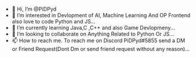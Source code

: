 - 👋 Hi, I’m @PiDPyd
- 👀 I’m interested in Devlopment of AI, Machine Learning And OP Frontend also love to code Python and JS...
- 🌱 I’m currently learning Java,C ,C++ and also Game Devlopmeny...
- 💞️ I’m looking to collaborate on Anything Related to Python Or JS...
- 📫 How to reach me. To reach me on Discord PiDPyd#5855 send a DM or Friend Request(Dont Dm or send friend request without any reason)...

<!---
PiDPyd/PiDPyd is a ✨ special ✨ repository because its `README.md` (this file) appears on your GitHub profile.
You can click the Preview link to take a look at your changes.
--->
